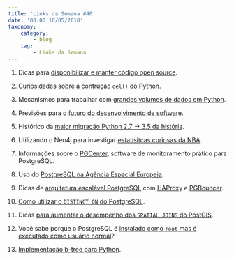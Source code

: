 ```yaml
---
title: 'Links da Semana #40'
date: '00:00 10/05/2018'
taxonomy:
    category:
        - blog
    tag:
        - Links da Semana
---
```


1. Dicas para [disponibilizar e manter código open source](https://www.tomasvotruba.cz/blog/2018/09/10/5-advices-i-would-love-to-get-before-starting-to-maintain-open-source/).

1. [Curiosidades sobre a contrução `del()`](https://tmont.es/2018/the-mystery-behind-del-paren-and-why-it-works/) do Python.

1. Mecanismos para trabalhar com [grandes volumes de dados em Python](http://tech.marksblogg.com/working-with-data-feeds.html).

1. Previsões para o [futuro do desenvolvimento de software](https://www.forbes.com/sites/valleyvoices/2018/08/24/software-developer-revolution/#4a9d3d281e4a).

1. Histórico da [maior migração Python 2.7 -> 3.5 da história](https://blogs.dropbox.com/tech/2018/09/how-we-rolled-out-one-of-the-largest-python-3-migrations-ever/).

1. Utilizando o Neo4j para investigar [estatísitcas curiosas da NBA](https://atseajournal.com/nba/shaq-bacon//).

1. Informações sobre o [PGCenter](http://blog.dataegret.com/2018/10/pgcenter-stress-free-postgres-stats.html), software de monitoramento prático para PostgreSQL.

1. Uso do [PostgreSQL na Agência Espacial Europeia](https://blog.timescale.com/european-space-agency-postgresql-geospatial-time-series-9cced899c41d).

1. Dicas de [arquitetura escalável PostgreSQL](https://www.percona.com/blog/2018/10/02/scaling-postgresql-using-connection-poolers-and-load-balancers-for-an-enterprise-grade-environment/) com [HAProxy](http://www.haproxy.org/) e [PGBouncer](https://pgbouncer.github.io/).

1. [Como utilizar o `DISTINCT ON` do PostgreSQL](https://www.geekytidbits.com/postgres-distinct-on/).

1. Dicas [para aumentar o desempenho dos `SPATIAL JOINS` do PostGIS](http://blog.cleverelephant.ca/2018/09/postgis-external-storage.html).

1. Você sabe porque o PostgreSQL é [instalado como `root` mas é executado como usuário normal](https://postgresrocks.enterprisedb.com/t5/Postgres-Gems/Why-do-we-install-as-root/ba-p/1951)?

1. [Implementação b-tree para Python](https://pypi.org/project/blist/).
